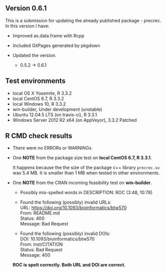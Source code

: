 ## Version 0.6.1
This is a submission for updating the already published package - precrec.
In this version I have:

* Improved as.data.frame with Rcpp

* Included GitPages generated by pkgdown

* Updated the version.
    * 0.5.2 -> 0.6.1
    
## Test environments
* local OS X Yosemite, R 3.3.2
* local CentOS 6.7, R 3.3.2
* local Windows 10, R 3.3.2
* win-builder, Under development (unstable)
* Ubuntu 12.04.5 LTS (on travis-ci), R 3.3.1
* Windows Server 2012 R2 x64 (on AppVeyor), 3.3.2 Patched

## R CMD check results
* There were no ERRORs or WARNINGs.

* One **NOTE** from the package size test on **local CentOS 6.7, R 3.3.1**.
  
    It happens because the the size of the package c++ library `precrec.so` was 5.4 MB. 
    It is smaller than 1 MB when tested in other environments.

* One **NOTE** from the CRAN incoming feasibility test on **win-builder**.

    * Possibly mis-spelled words in DESCRIPTION:
        ROC (3:48, 10:78)

    * Found the following (possibly) invalid URLs:  
        URL: https://doi.org/10.1093/bioinformatics/btw570  
          From: README.md  
          Status: 400  
          Message: Bad Request

    * Found the following (possibly) invalid DOIs:  
        DOI: 10.1093/bioinformatics/btw570  
          From: inst/CITATION  
          Status: Bad Request  
          Message: 400 
      
    **ROC is spelt correctly. Both URL and DOI are correct.**
